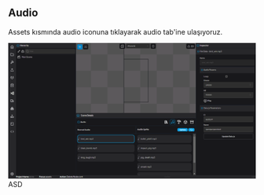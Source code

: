 ## Audio

Assets kısmında audio iconuna tıklayarak audio tab'ine ulaşıyoruz.

<div style="position:relative">
    <img src="./img/audio.png" alt="Gitlab Access Token"/>
    <div class="hover-box">
        ASD
    </div>

</div>
